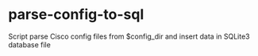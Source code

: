 # parse-config-to-sql
Script parse Cisco config files from $config_dir and insert data in SQLite3 database file
